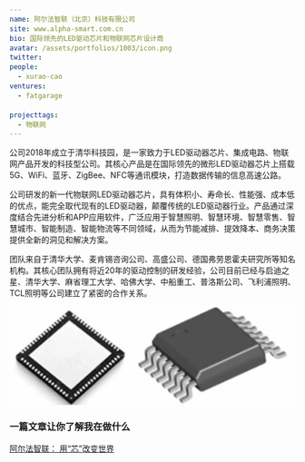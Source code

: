 ```yaml
---
name: 阿尔法智联（北京）科技有限公司
site: www.alpha-smart.com.cn
bio: 国际领先的LED驱动芯片和物联网芯片设计商
avatar: /assets/portfolios/1003/icon.png
twitter: 
people:
  - xurao-cao
ventures:
  - fatgarage

projecttags:
  - 物联网
---
```

公司2018年成立于清华科技园，是一家致力于LED驱动器芯片、集成电路、物联网产品开发的科技型公司。其核心产品是在国际领先的微形LED驱动器芯片上搭载5G、WiFi、蓝牙、ZigBee、NFC等通讯模块，打造数据传输的信息高速公路。

公司研发的新一代物联网LED驱动器芯片，具有体积小、寿命长、性能强、成本低的优点，能完全取代现有的LED驱动器，颠覆传统的LED驱动器行业。产品通过深度结合先进分析和APP应用软件，广泛应用于智慧照明、智慧环境、智慧零售、智慧城市、智能制造、智能物流等不同领域，从而为节能减排、提效降本、商务决策提供全新的洞见和解决方案。

团队来自于清华大学、麦肯锡咨询公司、高盛公司、德国弗劳恩霍夫研究所等知名机构。其核心团队拥有将近20年的驱动控制的研发经验，公司目前已经与启迪之星、清华大学、麻省理工大学、哈佛大学、中船重工、普洛斯公司、飞利浦照明、TCL照明等公司建立了紧密的合作关系。

![Gospel](/assets/portfolios/1003/info.jpg)


### 一篇文章让你了解我在做什么

[阿尔法智联： 用“芯”改变世界](http://www.zgsjcn.com/70/9/2019-10-08/12884.html)